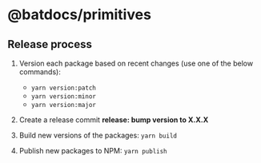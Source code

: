 # @batdocs/primitives

## Release process

1. Version each package based on recent changes (use one of the below commands):
    * `yarn version:patch`
    * `yarn version:minor`
    * `yarn version:major`

2. Create a release commit **release: bump version to X.X.X**

3. Build new versions of the packages: `yarn build`

4. Publish new packages to NPM: `yarn publish`

